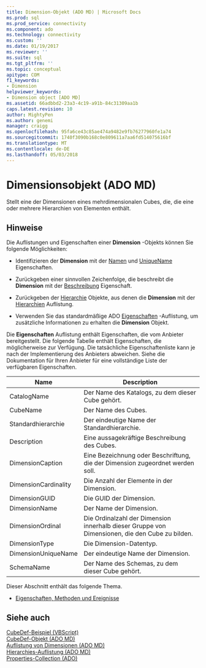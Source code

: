 ```yaml
---
title: Dimension-Objekt (ADO MD) | Microsoft Docs
ms.prod: sql
ms.prod_service: connectivity
ms.component: ado
ms.technology: connectivity
ms.custom: ''
ms.date: 01/19/2017
ms.reviewer: ''
ms.suite: sql
ms.tgt_pltfrm: ''
ms.topic: conceptual
apitype: COM
f1_keywords:
- Dimension
helpviewer_keywords:
- Dimension object [ADO MD]
ms.assetid: 66adbbd2-23a3-4c19-a91b-84c31309aa1b
caps.latest.revision: 10
author: MightyPen
ms.author: genemi
manager: craigg
ms.openlocfilehash: 95fa6ce43c85ae474a9482e9fb76277960fe1a74
ms.sourcegitcommit: 1740f3090b168c0e809611a7aa6fd514075616bf
ms.translationtype: MT
ms.contentlocale: de-DE
ms.lasthandoff: 05/03/2018
---
```

# <a name="dimension-object-ado-md"></a>Dimensionsobjekt (ADO MD)
Stellt eine der Dimensionen eines mehrdimensionalen Cubes, die, die eine oder mehrere Hierarchien von Elementen enthält.  
  
## <a name="remarks"></a>Hinweise  
 Die Auflistungen und Eigenschaften einer **Dimension** -Objekts können Sie folgende Möglichkeiten:  
  
-   Identifizieren der **Dimension** mit der [Namen](../../../ado/reference/ado-md-api/name-property-ado-md.md) und [UniqueName](../../../ado/reference/ado-md-api/uniquename-property-ado-md.md) Eigenschaften.  
  
-   Zurückgeben einer sinnvollen Zeichenfolge, die beschreibt die **Dimension** mit der [Beschreibung](../../../ado/reference/ado-md-api/description-property-ado-md.md) Eigenschaft.  
  
-   Zurückgeben der [Hierarchie](../../../ado/reference/ado-md-api/hierarchy-object-ado-md.md) Objekte, aus denen die **Dimension** mit der [Hierarchien](../../../ado/reference/ado-md-api/hierarchies-collection-ado-md.md) Auflistung.  
  
-   Verwenden Sie das standardmäßige ADO [Eigenschaften](../../../ado/reference/ado-api/properties-collection-ado.md) -Auflistung, um zusätzliche Informationen zu erhalten die **Dimension** Objekt.  
  
 Die **Eigenschaften** Auflistung enthält Eigenschaften, die vom Anbieter bereitgestellt. Die folgende Tabelle enthält Eigenschaften, die möglicherweise zur Verfügung. Die tatsächliche Eigenschaftenliste kann je nach der Implementierung des Anbieters abweichen. Siehe die Dokumentation für Ihren Anbieter für eine vollständige Liste der verfügbaren Eigenschaften.  
  
|Name|Description|  
|----------|-----------------|  
|CatalogName|Der Name des Katalogs, zu dem dieser Cube gehört.|  
|CubeName|Der Name des Cubes.|  
|Standardhierarchie|Der eindeutige Name der Standardhierarchie.|  
|Description|Eine aussagekräftige Beschreibung des Cubes.|  
|DimensionCaption|Eine Bezeichnung oder Beschriftung, die der Dimension zugeordnet werden soll.|  
|DimensionCardinality|Die Anzahl der Elemente in der Dimension.|  
|DimensionGUID|Die GUID der Dimension.|  
|DimensionName|Der Name der Dimension.|  
|DimensionOrdinal|Die Ordinalzahl der Dimension innerhalb dieser Gruppe von Dimensionen, die den Cube zu bilden.|  
|DimensionType|Die Dimension-Datentyp.|  
|DimensionUniqueName|Der eindeutige Name der Dimension.|  
|SchemaName|Der Name des Schemas, zu dem dieser Cube gehört.|  
  
 Dieser Abschnitt enthält das folgende Thema.  
  
-   [Eigenschaften, Methoden und Ereignisse](../../../ado/reference/ado-md-api/dimension-object-properties-methods-and-events.md)  
  
## <a name="see-also"></a>Siehe auch  
 [CubeDef-Beispiel (VBScript)](../../../ado/reference/ado-md-api/cubedef-example-vbscript.md)   
 [CubeDef-Objekt (ADO MD)](../../../ado/reference/ado-md-api/cubedef-object-ado-md.md)   
 [Auflistung von Dimensionen (ADO MD)](../../../ado/reference/ado-md-api/dimensions-collection-ado-md.md)   
 [Hierarchies-Auflistung (ADO MD)](../../../ado/reference/ado-md-api/hierarchies-collection-ado-md.md)   
 [Properties-Collection (ADO)](../../../ado/reference/ado-api/properties-collection-ado.md)
